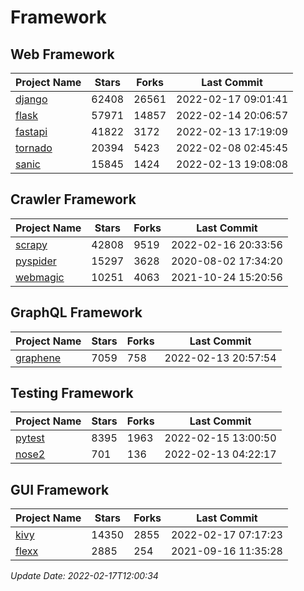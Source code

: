 # Framework

## Web Framework
| Project Name | Stars | Forks | Last Commit |
| ------------ | ----- | ----- | ----------- |
| [django](https://github.com/django/django) | 62408 | 26561 | 2022-02-17 09:01:41 |
| [flask](https://github.com/pallets/flask) | 57971 | 14857 | 2022-02-14 20:06:57 |
| [fastapi](https://github.com/tiangolo/fastapi) | 41822 | 3172 | 2022-02-13 17:19:09 |
| [tornado](https://github.com/tornadoweb/tornado) | 20394 | 5423 | 2022-02-08 02:45:45 |
| [sanic](https://github.com/sanic-org/sanic) | 15845 | 1424 | 2022-02-13 19:08:08 |

## Crawler Framework
| Project Name | Stars | Forks | Last Commit |
| ------------ | ----- | ----- | ----------- |
| [scrapy](https://github.com/scrapy/scrapy) | 42808 | 9519 | 2022-02-16 20:33:56 |
| [pyspider](https://github.com/binux/pyspider) | 15297 | 3628 | 2020-08-02 17:34:20 |
| [webmagic](https://github.com/code4craft/webmagic) | 10251 | 4063 | 2021-10-24 15:20:56 |

## GraphQL Framework
| Project Name | Stars | Forks | Last Commit |
| ------------ | ----- | ----- | ----------- |
| [graphene](https://github.com/graphql-python/graphene) | 7059 | 758 | 2022-02-13 20:57:54 |

## Testing Framework
| Project Name | Stars | Forks | Last Commit |
| ------------ | ----- | ----- | ----------- |
| [pytest](https://github.com/pytest-dev/pytest) | 8395 | 1963 | 2022-02-15 13:00:50 |
| [nose2](https://github.com/nose-devs/nose2) | 701 | 136 | 2022-02-13 04:22:17 |

## GUI Framework
| Project Name | Stars | Forks | Last Commit |
| ------------ | ----- | ----- | ----------- |
| [kivy](https://github.com/kivy/kivy) | 14350 | 2855 | 2022-02-17 07:17:23 |
| [flexx](https://github.com/flexxui/flexx) | 2885 | 254 | 2021-09-16 11:35:28 |

*Update Date: 2022-02-17T12:00:34*